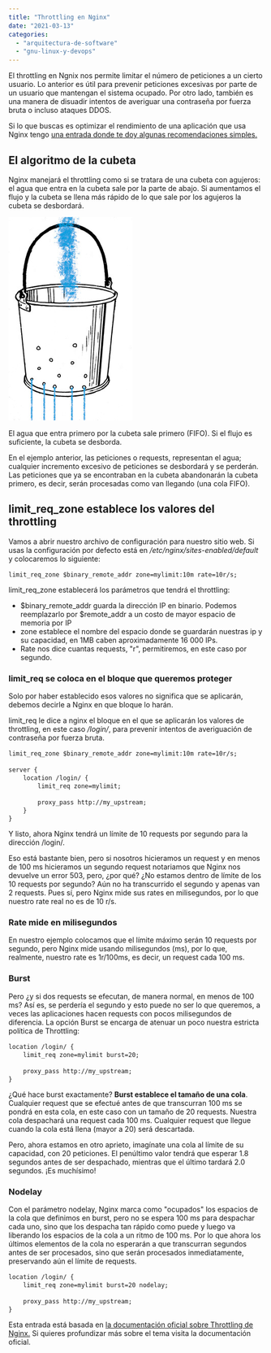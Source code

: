 ```yaml
---
title: "Throttling en Nginx"
date: "2021-03-13"
categories: 
  - "arquitectura-de-software"
  - "gnu-linux-y-devops"
---
```


El throttling en Ngnix nos permite limitar el número de peticiones a un cierto usuario. Lo anterior es útil para prevenir peticiones excesivas por parte de un usuario que mantengan el sistema ocupado. Por otro lado, también es una manera de disuadir intentos de averiguar una contraseña por fuerza bruta o incluso ataques DDOS.

Si lo que buscas es optimizar el rendimiento de una aplicación que usa Nginx tengo [una entrada donde te doy algunas recomendaciones simples.](https://coffeebytes.dev/nginx-keepalive-gzip-http2-mejor-rendimiento-en-tu-sitio-web/)

## El algoritmo de la cubeta

Nginx manejará el throttling como si se tratara de una cubeta con agujeros: el agua que entra en la cubeta sale por la parte de abajo. Si aumentamos el flujo y la cubeta se llena más rápido de lo que sale por los agujeros la cubeta se desbordará.

![Cubeta con agujeros.](images/cubeta_-1.jpg)

El agua que entra primero por la cubeta sale primero (FIFO). Si el flujo es suficiente, la cubeta se desborda.

En el ejemplo anterior, las peticiones o requests, representan el agua; cualquier incremento excesivo de peticiones se desbordará y se perderán. Las peticiones que ya se encontraban en la cubeta abandonarán la cubeta primero, es decir, serán procesadas como van llegando (una cola FIFO).

## limit\_req\_zone establece los valores del throttling

Vamos a abrir nuestro archivo de configuración para nuestro sitio web. Si usas la configuración por defecto está en _/etc/nginx/sites-enabled/default_ y colocaremos lo siguiente:

```nginx
limit_req_zone $binary_remote_addr zone=mylimit:10m rate=10r/s;
```

limit\_req\_zone establecerá los parámetros que tendrá el throttling:

- $binary\_remote\_addr guarda la dirección IP en binario. Podemos reemplazarlo por $remote\_addr a un costo de mayor espacio de memoria por IP
- zone establece el nombre del espacio donde se guardarán nuestras ip y su capacidad, en 1MB caben aproximadamente 16 000 IPs.
- Rate nos dice cuantas requests, "r", permitiremos, en este caso por segundo.

### limit\_req se coloca en el bloque que queremos proteger

Solo por haber establecido esos valores no significa que se aplicarán, debemos decirle a Nginx en que bloque lo harán.

limit\_req le dice a nginx el bloque en el que se aplicarán los valores de throttling, en este caso _/login/_, para prevenir intentos de averiguación de contraseña por fuerza bruta.

```nginx
limit_req_zone $binary_remote_addr zone=mylimit:10m rate=10r/s;
 
server {
    location /login/ {
        limit_req zone=mylimit;
        
        proxy_pass http://my_upstream;
    }
}
```

Y listo, ahora Nginx tendrá un límite de 10 requests por segundo para la dirección /login/.

Eso está bastante bien, pero si nosotros hicieramos un request y en menos de 100 ms hicieramos un segundo request notariamos que Nginx nos devuelve un error 503, pero, ¿por qué? ¿No estamos dentro de límite de los 10 requests por segundo? Aún no ha transcurrido el segundo y apenas van 2 requests. Pues sí, pero Nginx mide sus rates en milisegundos, por lo que nuestro rate real no es de 10 r/s.

### Rate mide en milisegundos

En nuestro ejemplo colocamos que el límite máximo serán 10 requests por segundo, pero Nginx mide usando milisegundos (ms), por lo que, realmente, nuestro rate es 1r/100ms, es decir, un request cada 100 ms.

### Burst

Pero ¿y si dos requests se efecutan, de manera normal, en menos de 100 ms? Así es, se perdería el segundo y esto puede no ser lo que queremos, a veces las aplicaciones hacen requests con pocos milisegundos de diferencia. La opción Burst se encarga de atenuar un poco nuestra estricta política de Throttling:

```nginx
location /login/ {
    limit_req zone=mylimit burst=20;
 
    proxy_pass http://my_upstream;
}
```

¿Qué hace burst exactamente? **Burst establece el tamaño de una cola**. Cualquier request que se efectué antes de que transcurran 100 ms se pondrá en esta cola, en este caso con un tamaño de 20 requests. Nuestra cola despachará una request cada 100 ms. Cualquier request que llegue cuando la cola está llena (mayor a 20) será descartada.

Pero, ahora estamos en otro aprieto, imagínate una cola al límite de su capacidad, con 20 peticiones. El penúltimo valor tendrá que esperar 1.8 segundos antes de ser despachado, mientras que el último tardará 2.0 segundos. ¡Es muchísimo!

### Nodelay

Con el parámetro nodelay, Nginx marca como "ocupados" los espacios de la cola que definimos en burst, pero no se espera 100 ms para despachar cada uno, sino que los despacha tan rápido como puede y luego va liberando los espacios de la cola a un ritmo de 100 ms. Por lo que ahora los últimos elementos de la cola no esperarán a que transcurran segundos antes de ser procesados, sino que serán procesados inmediatamente, preservando aún el límite de requests.

```nginx
location /login/ {
    limit_req zone=mylimit burst=20 nodelay;
 
    proxy_pass http://my_upstream;
}
```

Esta entrada está basada en [la documentación oficial sobre Throttling de Nginx.](https://www.nginx.com/blog/rate-limiting-nginx/) Si quieres profundizar más sobre el tema visita la documentación oficial.
